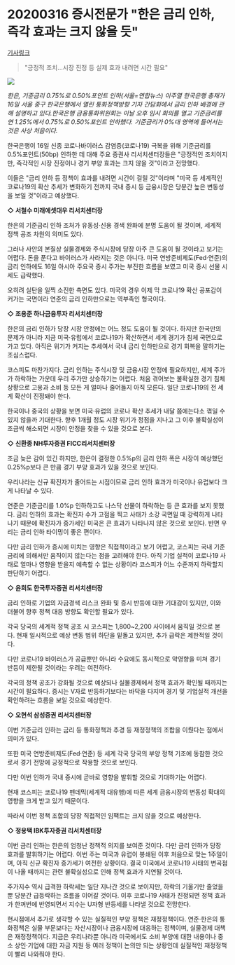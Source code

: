 # 20200316 증시전문가 "한은 금리 인하, 즉각 효과는 크지 않을 듯"

[기사링크](<https://news.naver.com/main/read.nhn?mode=LS2D&mid=shm&sid1=101&sid2=258&oid=001&aid=0011476749>)



> "긍정적 조치…시장 진정 등 실제 효과 내려면 시간 필요"



![](https://imgnews.pstatic.net/image/001/2020/03/16/PYH2020031621530001300_P4_20200316190510918.jpg?type=w647)

*한은, 기준금리 0.75%로 0.50%포인트 인하(서울=연합뉴스) 이주열 한국은행 총재가 16일 서울 중구 한국은행에서 열린 통화정책방향 기자 간담회에서 금리 인하 배경에 관해 설명하고 있다.한국은행 금융통화위원회는 이날 오후 임시 회의를 열고 기준금리를 연 1.25%에서 0.75%로 0.50%포인트 인하했다. 기준금리가 0%대 영역에 들어서는 것은 사상 처음이다.* 



  한국은행이 16일 신종 코로나바이러스 감염증(코로나19) 극복을 위해 기준금리를 0.5%포인트(50bp) 인하한 데 대해 주요 증권사 리서치센터장들은 "긍정적인 조치이지만, 즉각적인 시장 진정이나 경기 부양 효과는 크지 않을 것"이라고 전망했다.



이들은 "금리 인하 등 정책이 효과를 내려면 시간이 걸릴 것"이라며 "미국 등 세계적인 코로나19의 확산 추세가 변화하기 전까지 국내 증시 등 금융시장은 당분간 높은 변동성을 보일 것"이라고 예상했다.



**◇ 서철수 미래에셋대우 리서치센터장**



한은의 기준금리 인하 조처가 유동성·신용 경색 완화에 분명 도움이 될 것이며, 세계적 정책 공조 차원의 의미도 있다.



그러나 사안의 본질상 실물경제와 주식시장에 당장 아주 큰 도움이 될 것이라고 보기는 어렵다. 돈을 푼다고 바이러스가 사라지는 것은 아니다. 미국 연방준비제도(Fed·연준)의 금리 인하에도 16일 아시아 주요국 증시 주가는 부진한 흐름을 보였고 미국 증시 선물 시세도 급락했다.



오히려 실탄을 일찍 소진한 측면도 있다. 미국의 경우 이제 막 코로나19 확산 공포감이 커가는 국면이라 연준의 금리 인하만으로는 역부족인 형국이다.



**◇ 조용준 하나금융투자 리서치센터장**



한은의 금리 인하가 당장 시장 안정에는 어느 정도 도움이 될 것이다. 하지만 한국만의 문제가 아니라 지금 미국·유럽에서 코로나19가 확산하면서 세계 경기가 침체 국면으로 가고 있다. 아직은 위기가 커지는 추세여서 국내 금리 인하만으로 경기 회복을 말하기는 조심스럽다.



코스피도 마찬가지다. 금리 인하는 주식시장 및 금융시장 안정에 필요하지만, 세계 주가가 하락하는 가운데 우리 주가만 상승하기는 어렵다. 처음 겪어보는 불확실한 경기 침체 상황으로 고용과 소비 등 모든 게 얼마나 줄어들지 아직 모른다. 일단 코로나19의 전 세계 확산이 진정돼야 한다.



한국이나 중국의 상황을 보면 미국·유럽의 코로나 확산 추세가 내달 쯤에는다소 꺾일 수 있지 않을까 기대한다. 향후 1개월 정도 시장 위기가 정점을 지나고 그 이후 불확실성이 조금씩 해소되면 시장이 안정을 찾을 수 있을 것으로 본다.



**◇ 신환종 NH투자증권 FICC리서치센터장**



조금 늦은 감이 있긴 하지만, 한은이 결정한 0.5%p의 금리 인하 폭은 시장이 예상했던 0.25%p보다 큰 만큼 경기 부양 효과가 있을 것으로 보인다.



우리나라는 신규 확진자가 줄어드는 시점이므로 금리 인하 효과가 미국이나 유럽보다 크게 나타날 수 있다.



연준은 기준금리를 1.0%p 인하하고도 나스닥 선물이 하락하는 등 큰 효과를 보지 못했다. 금리 인하의 효과는 확진자 수가 고점을 찍고 사태가 소강 국면일 때 강력하게 나타나기 때문에 확진자가 증가세인 미국은 큰 효과가 나타나지 않은 것으로 보인다. 반면 우리는 금리 인하 타이밍이 좋은 편이다.



다만 금리 인하가 증시에 미치는 영향은 직접적이라고 보기 어렵고, 코스피는 국내 기준금리에 의해서만 움직이지 않는다는 점을 고려해야 한다. 아직 기업 실적이 코로나19 사태로 얼마나 영향을 받을지 예측할 수 없는 상황이라 코스피가 어느 수준까지 하락할지 판단하기 어렵다.



**◇ 윤희도 한국투자증권 리서치센터장**



금리 인하로 기업의 자금경색 리스크 완화 및 증시 반등에 대한 기대감이 있지만, 이와 더불어 향후 정책 대응 방향도 확인할 필요가 있다.



각국 당국의 세계적 정책 공조 시 코스피는 1,800~2,200 사이에서 움직일 것으로 본다. 현재 일시적으로 예상 변동 범위 하단을 밑돌고 있지만, 추가 급락은 제한적일 것이다.



다만 코로나19 바이러스가 공급뿐만 아니라 수요에도 동시적으로 악영향을 미쳐 경기 반등이 제한될 것이라는 우려는 여전하다.



각국의 정책 공조가 강화될 것으로 예상되나 실물경제에서 정책 효과가 확인될 때까지는 시간이 필요하다. 증시는 V자로 반등하기보다는 바닥을 다지며 경기 및 기업실적 개선을 확인하려는 흐름을 보일 것으로 예상한다.



**◇ 오현석 삼성증권 리서치센터장**



이번 기준금리 인하는 금리 등 통화정책과 추경 등 재정정책의 조합을 이뤘다는 점에서 의미가 있다.

또한 미국 연방준비제도(Fed·연준) 등 세계 각국 당국의 부양 정책 기조에 동참한 것으로서 경기 전망에 긍정적으로 작용할 것으로 보인다.



다만 이번 인하가 국내 증시에 곧바로 영향을 발휘할 것으로 기대하기는 어렵다.



현재 코스피는 코로나19 펜데믹(세계적 대유행)에 따른 세계 금융시장의 변동성 확대의 영향을 크게 받고 있기 때문이다.



따라서 이번 정책 조합의 당장 직접적인 임팩트는 크지 않을 것으로 예상한다.



**◇ 정용택 IBK투자증권 리서치센터장**



이번 금리 인하는 한은의 엄청난 정책적 의지를 보여준 것이다. 다만 금리 인하가 당장 효과를 발휘하기는 어렵다. 이번 주는 미국과 유럽이 봉쇄된 이후 처음으로 맞는 1주일이며, 아직 신규 확진자 증가세가 여전한 상황이다. 결국 미국에서 코로나19 사태의 변곡점이 나올 때까지는 관련 불확실성으로 인해 정책 효과가 지연될 것이다.



주가지수 역시 급격한 하락세는 일단 지나간 것으로 보이지만, 하락의 기울기만 줄었을 뿐 당분간 급등락하는 흐름을 이어갈 것이다. 이후 코로나19 사태가 진정되면 정책 효과가 한꺼번에 반영되면서 지수는 U자형 반등세를 나타낼 것으로 전망한다.



현시점에서 추가로 생각할 수 있는 실질적인 부양 정책은 재정정책이다. 연준·한은의 통화정책은 실물 부문보다는 자산시장이나 금융시장에 대응하는 정책이며, 실물경제 대책은 재정정책이다. 지금은 우리나라뿐 아니라 미국에서도 소비 부양에 대한 내용이나 중소 상인·기업에 대한 자금 지원 등 여러 정책이 논의만 되는 상황인데 실질적인 재정정책이 빨리 나와줘야 한다.  